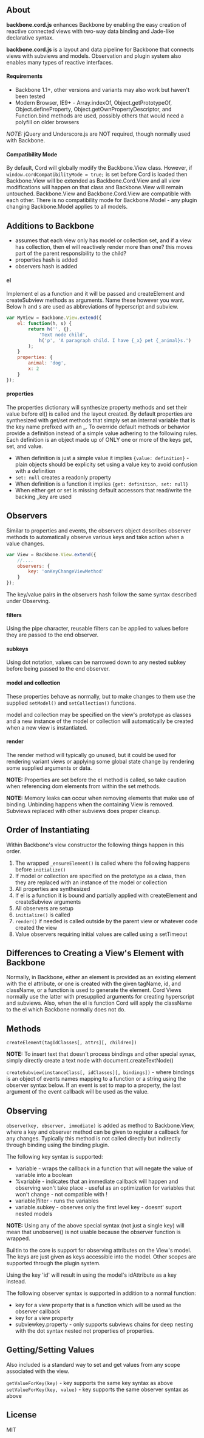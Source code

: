 About
-------------------------------

**backbone.cord.js** enhances Backbone by enabling the easy creation of reactive connected views with two-way data binding and Jade-like declarative syntax.

**backbone.cord.js** is a layout and data pipeline for Backbone that connects views with subviews and models. Observation and plugin system also enables many types of reactive interfaces.

#### Requirements

* Backbone 1.1+, other versions and variants may also work but haven't been tested
* Modern Browser, IE9+ - Array.indexOf, Object.getPrototypeOf, Object.defineProperty, Object.getOwnPropertyDescriptor, and Function.bind methods are used, possibly others that would need a polyfill on older browsers

*NOTE:* jQuery and Underscore.js are NOT required, though normally used with Backbone.

#### Compatibility Mode

By default, Cord will globally modify the Backbone.View class. However, if `window.cordCompatibilityMode = true;` is set before Cord is loaded then Backbone.View will be extended as Backbone.Cord.View and all view modifications will happen on that class and Backbone.View will remain untouched. Backbone.View and Backbone.Cord.View are compatible with each other. There is no compatibility mode for Backbone.Model - any plugin changing Backbone.Model applies to all models.

Additions to Backbone
-------------------------------

* assumes that each view only has model or collection set, and if a view has collection, then el will reactively render more than one? this moves part of the parent responsibility to the child?
* properties hash is added
* observers hash is added

#### el

Implement el as a function and it will be passed and createElement and createSubview methods as arguments. Name these however you want. Below h and s are used as abbreviations of hyperscript and subview.

```javascript
var MyView = Backbone.View.extend({
	el: function(h, s) {
		return h('', {},
			'Text node child',
			h('p', 'A paragraph child. I have {_x} pet {_animal}s.')
		);
	}
	properties: {
		animal: 'dog',
		x: 2
	}
});
```

#### properties

The properties dictionary will synthesize property methods and set their value before el() is called and the layout created. By default properties are synthesized with get/set methods that simply set an internal variable that is the key name prefixed with an _. To override default methods or behavior provide a definition instead of a simple value adhering to the following rules. Each definition is an object made up of ONLY one or more of the keys get, set, and value.

* When definition is just a simple value it implies `{value: definition}` - plain objects should be explicity set using a value key to avoid confusion with a definition
* `set: null` creates a readonly property
* When definition is a function it implies `{get: definition, set: null}`
* When either get or set is missing default accessors that read/write the backing _key are used

Observers
-------------------------------

Similar to properties and events, the observers object describes observer methods to automatically observe various keys and take action when a value changes.

```javascript
var View = Backbone.View.extend({
	//....
	observers: {
		key: 'onKeyChangeViewMethod'
	}
});
```

The key/value pairs in the observers hash follow the same syntax described under Observing.

#### filters

Using the pipe character, reusable filters can be applied to values before they are passed to the end observer.

#### subkeys

Using dot notation, values can be narrowed down to any nested subkey before being passed to the end observer.

#### model and collection

These properties behave as normally, but to make changes to them use the supplied `setModel()` and `setCollection()` functions. 

model and collection may be specified on the view's prototype as classes and a new instance of the model or collection will automatically be created when a new view is instantiated.

#### render

The render method will typically go unused, but it could be used for rendering variant views or applying some global state change by rendering some supplied arguments or data.


**NOTE:** Properties are set before the el method is called, so take caution when referencing dom elements from within the set methods.

**NOTE:** Memory leaks can occur when removing elements that make use of binding. Unbinding happens when the containing View is removed. Subviews replaced with other subviews does proper cleanup.

Order of Instantiating
-------------------------------

Within Backbone's view constructor the following things happen in this order.

1. The wrapped `_ensureElement()` is called where the following happens before `initialize()`
2. If model or collection are specified on the prototype as a class, then they are replaced with an instance of the model or collection
3. All properties are synthesized
4. If el is a function it is bound and partially applied with createElement and createSubview arguments
5. All observers are setup
6. `initialize()` is called
7. `render()` if needed is called outside by the parent view or whatever code created the view
8. Value observers requiring initial values are called using a setTimeout

Differences to Creating a View's Element with Backbone
-------------------------------

Normally, in Backbone, either an element is provided as an existing element with the el attribute, or one is created with the given tagName, id, and className, or a function is used to generate the element.  Cord Views normally use the latter with presupplied arguments for creating hyperscript and subviews.  Also, when the el is function Cord will apply the className to the el which Backbone normally does not do.

Methods
-------------------------------

`createElement(tagIdClasses[, attrs][, children])`

**NOTE:** To insert text that doesn't process bindings and other special synax, simply directly create a text node with document.createTextNode()

`createSubview(instanceClass[, idClasses][, bindings])` - where bindings is an object of events names mapping to a function or a string using the observer syntax below.  If an event is set to map to a property, the last argument of the event callback will be used as the value.

Observing
-------------------------------

`observe(key, observer, immediate)` is added as method to Backbone.View, where a key and observer method can be given to register a callback for any changes. Typically this method is not called directly but indirectly through binding using the binding plugin.

The following key syntax is supported:

* !variable - wraps the callback in a function that will negate the value of variable into a boolean
* %variable - indicates that an immediate callback will happen and observing won't take place - useful as an optimization for variables that won't change - not compatible with !
* variable|filter - runs the variables
* variable.subkey - observes only the first level key - doesnt' suport nested models

**NOTE:** Using any of the above special syntax (not just a single key) will mean that unobserve() is not usable because the observer function is wrapped.

Builtin to the core is support for observing attributes on the View's model. The keys are just given as keys accessible into the model.  Other scopes are supported through the plugin system.

Using the key 'id' will result in using the model's idAttribute as a key instead.

The following observer syntax is supported in addition to a normal function:

* key for a view property that is a function which will be used as the observer callback
* key for a view property
* subviewkey.property - only supports subviews chains for deep nesting with the dot syntax nested not properties of properties. 

Getting/Setting Values
-------------------------------

Also included is a standard way to set and get values from any scope associated with the view.

`getValueForKey(key)` - key supports the same key syntax as above
`setValueForKey(key, value)` - key supports the same observer syntax as above


License
-------------------------------
MIT
